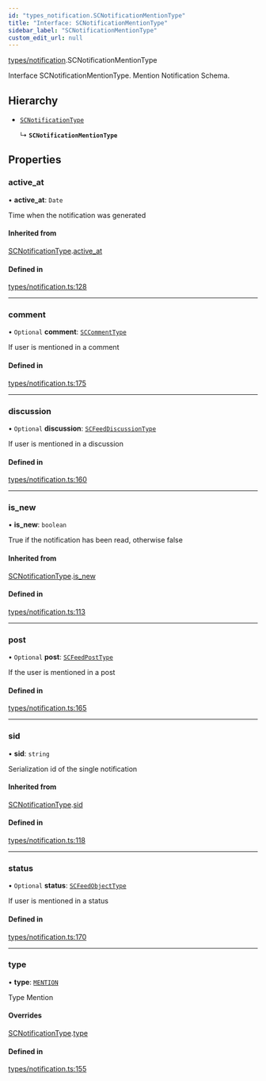 ```yaml
---
id: "types_notification.SCNotificationMentionType"
title: "Interface: SCNotificationMentionType"
sidebar_label: "SCNotificationMentionType"
custom_edit_url: null
---
```


[types/notification](../modules/types_notification.md).SCNotificationMentionType

Interface SCNotificationMentionType.
Mention Notification Schema.

## Hierarchy

- [`SCNotificationType`](types_notification.SCNotificationType.md)

  ↳ **`SCNotificationMentionType`**

## Properties

### active\_at

• **active\_at**: `Date`

Time when the notification was generated

#### Inherited from

[SCNotificationType](types_notification.SCNotificationType.md).[active_at](types_notification.SCNotificationType.md#active_at)

#### Defined in

[types/notification.ts:128](https://github.com/selfcommunity/community-ui/blob/a7bfc2b/packages/sc-core/src/types/notification.ts#L128)

___

### comment

• `Optional` **comment**: [`SCCommentType`](types_comment.SCCommentType.md)

If user is mentioned in a comment

#### Defined in

[types/notification.ts:175](https://github.com/selfcommunity/community-ui/blob/a7bfc2b/packages/sc-core/src/types/notification.ts#L175)

___

### discussion

• `Optional` **discussion**: [`SCFeedDiscussionType`](types_feed.SCFeedDiscussionType.md)

If user is mentioned in a discussion

#### Defined in

[types/notification.ts:160](https://github.com/selfcommunity/community-ui/blob/a7bfc2b/packages/sc-core/src/types/notification.ts#L160)

___

### is\_new

• **is\_new**: `boolean`

True if the notification has been read, otherwise false

#### Inherited from

[SCNotificationType](types_notification.SCNotificationType.md).[is_new](types_notification.SCNotificationType.md#is_new)

#### Defined in

[types/notification.ts:113](https://github.com/selfcommunity/community-ui/blob/a7bfc2b/packages/sc-core/src/types/notification.ts#L113)

___

### post

• `Optional` **post**: [`SCFeedPostType`](types_feed.SCFeedPostType.md)

If the user is mentioned in a post

#### Defined in

[types/notification.ts:165](https://github.com/selfcommunity/community-ui/blob/a7bfc2b/packages/sc-core/src/types/notification.ts#L165)

___

### sid

• **sid**: `string`

Serialization id of the single notification

#### Inherited from

[SCNotificationType](types_notification.SCNotificationType.md).[sid](types_notification.SCNotificationType.md#sid)

#### Defined in

[types/notification.ts:118](https://github.com/selfcommunity/community-ui/blob/a7bfc2b/packages/sc-core/src/types/notification.ts#L118)

___

### status

• `Optional` **status**: [`SCFeedObjectType`](types_feed.SCFeedObjectType.md)

If user is mentioned in a status

#### Defined in

[types/notification.ts:170](https://github.com/selfcommunity/community-ui/blob/a7bfc2b/packages/sc-core/src/types/notification.ts#L170)

___

### type

• **type**: [`MENTION`](../enums/types_notification.SCNotificationTypologyType.md#mention)

Type Mention

#### Overrides

[SCNotificationType](types_notification.SCNotificationType.md).[type](types_notification.SCNotificationType.md#type)

#### Defined in

[types/notification.ts:155](https://github.com/selfcommunity/community-ui/blob/a7bfc2b/packages/sc-core/src/types/notification.ts#L155)
